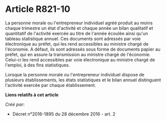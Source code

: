# Article R821-10

La personne morale ou l'entrepreneur individuel agréé produit au moins  chaque trimestre un état d'activité et chaque année
un bilan qualitatif  et quantitatif de l'activité exercée au titre de l'année écoulée ainsi  qu'un tableau statistique
annuel. Ces documents sont adressés par voie  électronique au préfet, qui les rend accessibles au ministre chargé de
l'économie. A défaut, ils sont adressés sous forme de documents papier  au préfet, qui en assure la transmission au ministre
chargé de  l'économie. Celui-ci les rend accessibles par voie électronique au  ministre chargé de l'emploi, à des fins
statistiques. 

Lorsque la personne morale ou l'entrepreneur individuel dispose de  plusieurs établissements, les états statistiques et le
bilan annuel  distinguent l'activité exercée par chaque établissement.

**Liens relatifs à cet article**

_Créé par_:

  - Décret n°2016-1895 du 28 décembre 2016 - art. 2
